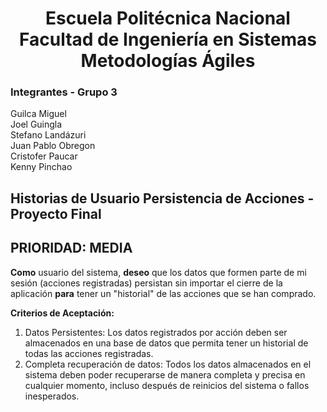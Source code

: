 <h1 align="center">
    Escuela Politécnica Nacional<br>
    Facultad de Ingeniería en Sistemas<br>
    Metodologías Ágiles<br>
</h1>

### Integrantes - Grupo 3

Guilca Miguel  
Joel Guingla  
Stefano Landázuri  
Juan Pablo Obregon  
Cristofer Paucar  
Kenny Pinchao

## Historias de Usuario Persistencia de Acciones - Proyecto Final
## PRIORIDAD: MEDIA

**Como** usuario del sistema, **deseo** que los datos que formen parte de mi sesión (acciones registradas) persistan sin importar el cierre de la aplicación **para** tener un "historial" de las acciones que se han comprado.

**Criterios de Aceptación:**

1. Datos Persistentes: Los datos registrados por acción deben ser almacenados en una base de datos que permita tener un historial de todas las acciones registradas.
2. Completa recuperación de datos: Todos los datos almacenados en el sistema deben poder recuperarse de manera completa y precisa en cualquier momento, incluso después de reinicios del sistema o fallos inesperados.
